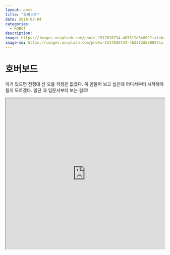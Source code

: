 ```yaml
---
layout: post
title: "호버보드"
date: 2018-07-04
categories:
  - ROBOT
description:
image: https://images.unsplash.com/photo-1517626734-463312d5e802?ixlib=rb-0.3.5&ixid=eyJhcHBfaWQiOjEyMDd9&s=6d3ca67cd98571c7e71d71c9c1b5e2d0&auto=format&fit=crop&w=701&q=80
image-sm: https://images.unsplash.com/photo-1517626734-463312d5e802?ixlib=rb-0.3.5&ixid=eyJhcHBfaWQiOjEyMDd9&s=6d3ca67cd98571c7e71d71c9c1b5e2d0&auto=format&fit=crop&w=701&q=80
---
```

<h1> 호버보드 </h1>
<p> 이거 있으면 전정대 산 오를 걱정은 없겠다. 꼭 만들어 보고 싶은데 어디서부터 시작해야될지 모르겠다. 일단 과 입문서부터 보는 걸로! </p>
<iframe src="https://www.youtube.com/embed/WQzLrvz4DKQ" style="width:100%;height:50vw;"></iframe>
